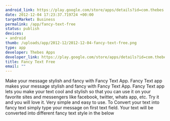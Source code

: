```yaml
--- 
android_link: https://play.google.com/store/apps/details?id=com.thebes.fancytextfree
date: 2012-12-04 17:23:37.719724 +00:00
targetMarket: Business
permalink: /app/fancy-text-free
status: publish
devices: 
- android
thumb: /uploads/app/2012-12/2012-12-04-fancy-text-free.png
type: app
developer: Thebes Apps
developer_link: https://play.google.com/store/apps/details?id=com.thebes.fancytextfree
title: Fancy Text Free
email: ""
---
```


Make your message stylish and fancy with Fancy Text App.
Fancy Text app makes your message stylish and fancy with Fancy Text App.
Fancy Text app lets you make your text cool and stylish so that you can use it on your favorite sites and messengers like facebook, twitter, whats app, etc. Try it and you will love it. Very simple and easy to use.
To Convert your text into fancy text simply type your message on first text field. Your text will be converted into different fancy text style in the below
